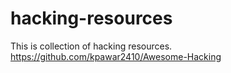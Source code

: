 # hacking-resources
This is collection of hacking resources.
https://github.com/kpawar2410/Awesome-Hacking

